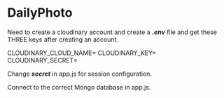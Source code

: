 # DailyPhoto

Need to create a cloudinary account and create a ***.env*** file and get these THREE keys after creating an account.

CLOUDINARY_CLOUD_NAME=
CLOUDINARY_KEY=
CLOUDINARY_SECRET=

Change ***secret*** in app.js for session configuration.

Connect to the correct Mongo database in app.js.
